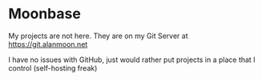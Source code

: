# Moonbase
My projects are not here. They are on my Git Server at https://git.alanmoon.net

I have no issues with GitHub, just would rather put projects in a place that I control (self-hosting freak)
